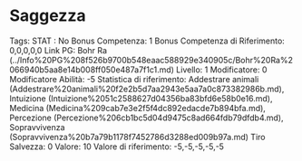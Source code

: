 # Saggezza

Tags: STAT
: No
Bonus Competenza: 1
Bonus Competenza di Riferimento: 0,0,0,0,0
Link PG: Bohr Ra (../Info%20PG%208f526b9700b548eaac588929e340905c/Bohr%20Ra%2066940b5aa8e14b008ff050e487a7f1c1.md)
Livello: 1
Modificatore: 0
Modificatore  Abilità: -5
Statistica di riferimento: Addestrare animali (Addestrare%20animali%20f2e2b5d7aa2943e5aa7a0c873382986b.md), Intuizione (Intuizione%2051c2588627d04356ba83bfd6e58b0e16.md), Medicina (Medicina%209cab7e3e2f5f4dc892edacde7b894bfa.md), Percezione (Percezione%206cb1bc5d04d9475c8ad664fdb79dfdb4.md), Sopravvivenza (Sopravvivenza%20b7a79b1178f7452786d3288ed009b97a.md)
Tiro Salvezza: 0
Valore: 10
Valore di riferimento: -5,-5,-5,-5,-5